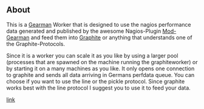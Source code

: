 ## About

This is a [Gearman](http://gearman.org/) Worker that is designed to use the nagios performance data generated and published by the awesome Nagios-Plugin [Mod-Gearman](http://mod-gearman.org/) and feed them into [Graphite](http://graphite.wikidot.com/) or anything that understands one of the Graphite-Protocols.

Since it is a worker you can scale it as you like by using a larger pool (processes that are spawned on the machine running the graphiteworker) or by starting it on a many machines as you like. It only opens one connection to graphite and sends all data arriving in Germans perfdata queue. You can choose if you want to use the line or the pickle protocol. Since graphite works best with the line protocol I suggest you to use it to feed your data.

[link](https://github.com/Crapworks/graphiteworker)

